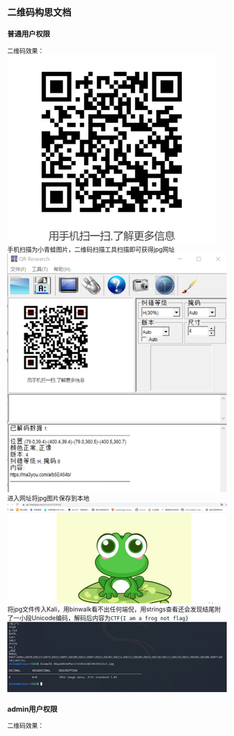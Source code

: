 ## 二维码构思文档  
### 普通用户权限  
二维码效果：  
![二维码](./image/origin1.png)  
手机扫描为小青蛙图片，二维码扫描工具扫描即可获得jpg网址  
![扫码](./image/扫码.png)  
进入网址将jpg图片保存到本地  
![网址](./image/网址.png)  
将jpg文件传入Kali，用binwalk看不出任何端倪，用strings查看还会发现结尾附了一小段Unicode编码，解码后内容为`CTF{I am a frog not flag}`  
![kali查看](./image/kali查看.png)  
### admin用户权限  
二维码效果：  
